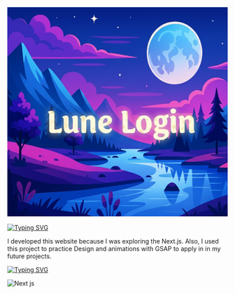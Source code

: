 <img src="./public/lune_readme.jpg">

[![Typing SVG](https://readme-typing-svg.demolab.com?font=Montserrat&weight=200&pause=1000&color=F4F76C&width=435&lines=About+%F0%9F%8C%99)](https://git.io/typing-svg)

<p>
I developed this website because I was exploring the Next.js. Also, I used this project to practice Design and animations with GSAP to apply in in my future projects.
</p>

[![Typing SVG](https://readme-typing-svg.demolab.com?font=Montserrat&weight=200&pause=1000&color=F4F76C&width=435&lines=Technologies+%F0%9F%8C%99)](https://git.io/typing-svg)

![Next js](https://img.shields.io/badge/next%20js-000000?style=for-the-badge&logo=nextdotjs&logoColor=white)